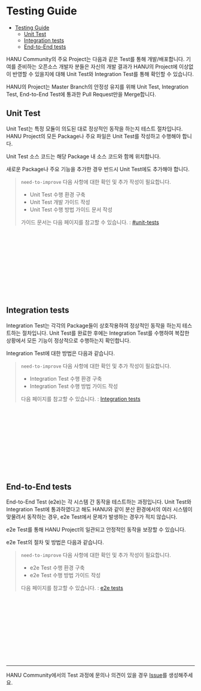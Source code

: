 # Testing Guide

- [Testing Guide](#testing-guide)
  - [Unit Test](#unit-test)
  - [Integration tests](#integration-tests)
  - [End-to-End tests](#end-to-end-tests)

HANU Community의 주요 Project는 다음과 같은 Test를 통해 개발/배포합니다. 기여를 준비하는 오픈소스 개발자 분들은 자신의 개발 결과가 HANU의 Project에 이상없이 반영할 수 있을지에 대해 Unit Test와 Integration Test를 통해 확인할 수 있습니다. 

HANU의 Project는 Master Branch의 안정성 유지를 위해 Unit Test, Integration Test, End-to-End Test에 통과한 Pull Request만을 Merge합니다.

## Unit Test

Unit Test는 특정 모듈이 의도된 대로 정상적인 동작을 하는지 테스트 절차입니다. HANU Project의 모든 Package나 주요 파일은 Unit Test를 작성하고 수행해야 합니다. 

Unit Test 소스 코드는 해당 Package 내 소스 코드와 함께 위치합니다. 

새로운 Package나 주요 기능을 추가한 경우 반드시 Unit Test에도 추가해야 합니다. 

> `need-to-improve` 다음 사항에 대한 확인 및 추가 작성이 필요합니다. 
> 
> * Unit Test 수행 환경 구축 
> * Unit Test 개발 가이드 작성
> * Unit Test 수행 방법 가이드 문서 작성
> 
> 가이드 문서는 다음 페이지를 참고할 수 있습니다.  : [#unit-tests](https://github.com/kubernetes/community/blob/master/contributors/devel/sig-testing/testing.md#unit-tests)

<br>
<br>
<br>
<br>
<br>
<br>
<br>
<br>
<br>
<br>

## Integration tests

Integration Test는 각각의 Package들이 상호작용하여 정상적인 동작을 하는지 테스트하는 절차입니다. Unit Test를 완료한 후에는 Integration Test를 수행하여 복잡한 상황에서 모든 기능이 정상적으로 수행하는지 확인합니다. 

Integration Test에 대한 방법은 다음과 같습니다. 


> `need-to-improve` 다음 사항에 대한 확인 및 추가 작성이 필요합니다. 
> 
> * Integration Test 수행 환경 구축
> * Integration Test 수행 방법 가이드 작성
> 
> 다음 페이지를 참고할 수 있습니다.  : [Integration tests](https://github.com/kubernetes/community/blob/master/contributors/devel/sig-testing/integration-tests.md)

<br>
<br>
<br>
<br>
<br>
<br>
<br>
<br>
<br>
<br>


## End-to-End tests

End-to-End Test (e2e)는 각 시스템 간 동작을 테스트하는 과정입니다. Unit Test와 Integration Test에 통과하였다고 해도 HANU와 같이 분산 환경에서의 여러 시스템이 맞물려서 동작하는 경우, e2e Test에서 문제가 발생하는 경우가 적지 않습니다. 

e2e Test를 통해 HANU Project의 일관되고 안정적인 동작을 보장할 수 있습니다.

e2e Test의 절차 및 방법은 다음과 같습니다. 



> `need-to-improve` 다음 사항에 대한 확인 및 추가 작성이 필요합니다. 
> 
> * e2e Test 수행 환경 구축
> * e2e Test 수행 방법 가이드 작성
> 
> 다음 페이지를 참고할 수 있습니다.  : [e2e tests](https://github.com/kubernetes/community/blob/master/contributors/devel/sig-testing/e2e-tests.md)

<br>
<br>
<br>
<br>
<br>
<br>
<br>
<br>
<br>
<br>

---
HANU Community에서의 Test 과정에 문의나 의견이 있을 경우 [Issue](https://github.com/openinfradev/community-draft/issues/new)를 생성해주세요. 

